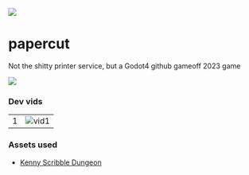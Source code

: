 [![](https://img.shields.io/badge/4.1.2-%23FFFFFF.svg?style=flat&logo=godot-engine)](https://godotengine.org/download/archive/4.1.2-stable/)
# papercut

Not the shitty printer service, but a Godot4 github gameoff 2023 game

![](https://kenney.nl/media/pages/assets/scribble-dungeons/a267209f30-1674932853/sample.png)


### Dev vids

|  |  | 
|--|--|
|1 | ![vid1] |


[vid1]: https://youtu.be/kQgSFOyzfFg

### Assets used 
- [Kenny Scribble Dungeon](https://kenney.nl/assets/scribble-dungeons)
